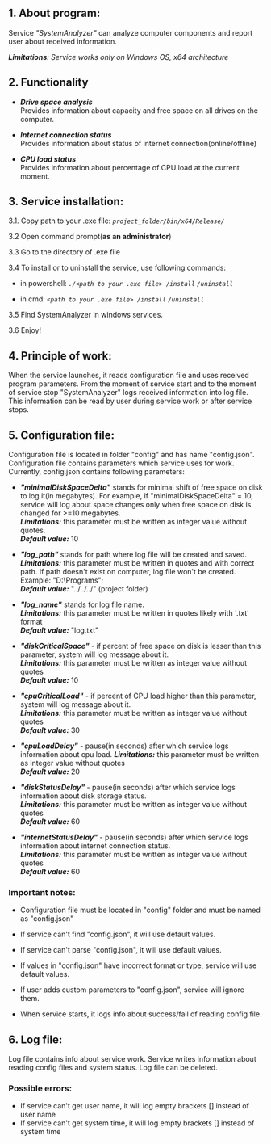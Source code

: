 ## 	**1. About program:**

Service *"SystemAnalyzer"* can analyze computer components and report user about received information.

***Limitations**:  Service works only on Windows OS, x64 architecture*

## **2. Functionality**

- ***Drive space analysis***  
	Provides information about capacity and free space on all drives on the computer. 

- ***Internet connection status***  
	Provides information about status of internet connection(online/offline)

- ***CPU load status***  
	Provides information about percentage of CPU load at the current moment.

## **3. Service installation:**
3.1.	Copy path to your .exe file: *`project_folder/bin/x64/Release/`*

3.2 Open command prompt(**as an administrator**)

3.3 Go to the directory of .exe file  

3.4 To install or to uninstall the service, use following commands:  
- in powershell:  *`./<path to your .exe file> /install`* *`/uninstall`* 

- in cmd: *`<path to your .exe file> /install`* *`/uninstall`*

3.5 Find SystemAnalyzer in windows services.  

3.6 Enjoy!

## **4. Principle of work:**
When the service launches, it reads configuration file and uses received program parameters.
From the moment of service start and to the moment of service stop "SystemAnalyzer" logs received information into log file. This information can be read by user during service work or after service stops.

## **5. Configuration file:**
Configuration file is located in folder "config" and has name "config.json". Configuration file contains parameters which service uses for work.
Currently, config.json contains following parameters:

- 	***"minimalDiskSpaceDelta"*** stands for minimal shift of free space on 		disk to log it(in megabytes). For example, if "minimalDiskSpaceDelta" = 10, 	service will log about space changes only when free space on disk is 			changed for >=10 megabytes.  
	***Limitations:*** this parameter must be written as integer value without quotes.  
	***Default value:*** 10

- 	***"log_path"*** stands for path where log file will be created and saved.  
	***Limitations:*** this parameter must be written in quotes and with 		correct path. If path doesn't exist on computer, log file won't be created. Example: "D:\Programs";   
	***Default value:*** "../../../"  (project folder)

-	***"log_name"*** stands for log file name.  
	***Limitations:*** this parameter must be written in quotes likely with '.txt' format  
	***Default value:*** "log.txt"

-	***"diskCriticalSpace"*** - if percent of free space on disk is lesser 			than this parameter, system will log message about it.  
	***Limitations:*** this parameter must be written as integer value without quotes   
	***Default value:*** 10

-	***"cpuCriticalLoad"*** - if percent of CPU load higher than this 				parameter, system will log message about it.  
	***Limitations:*** this parameter must be written as integer value without quotes   
	***Default value:*** 30

-	***"cpuLoadDelay"*** - pause(in seconds) after which service logs 			 information about cpu load.
	***Limitations:*** this parameter must be written as integer value without quotes    
	***Default value:*** 20

-	***"diskStatusDelay"*** - pause(in seconds) after which service logs 			 information about disk storage status.    
	***Limitations:*** this parameter must be written as integer value without quotes    
	***Default value:*** 60 

-	***"internetStatusDelay"*** - pause(in seconds) after which service logs 			 information about internet connection status.  
	***Limitations:*** this parameter must be written as integer value without quotes    
	***Default value:*** 60 

### **Important notes:** 
-	Configuration file must be located in "config" folder and must be named as "config.json"

-	If service can't find "config.json", it will use default values.

-	If service can't parse "config.json", it will use default values.

-	If values in "config.json" have incorrect format or type, service will use default values.

-	If user adds custom parameters to "config.json", service will ignore them.

-	When service starts, it logs info about success/fail of reading config file.


## **6. Log file:**
Log file contains info about service work. Service writes information about reading config files and system status. Log file can be deleted.

### **Possible errors:**
- If service can't get user name, it will log empty brackets [] instead of user name   
- If service can't get system time, it will log empty brackets [] instead of system time 




